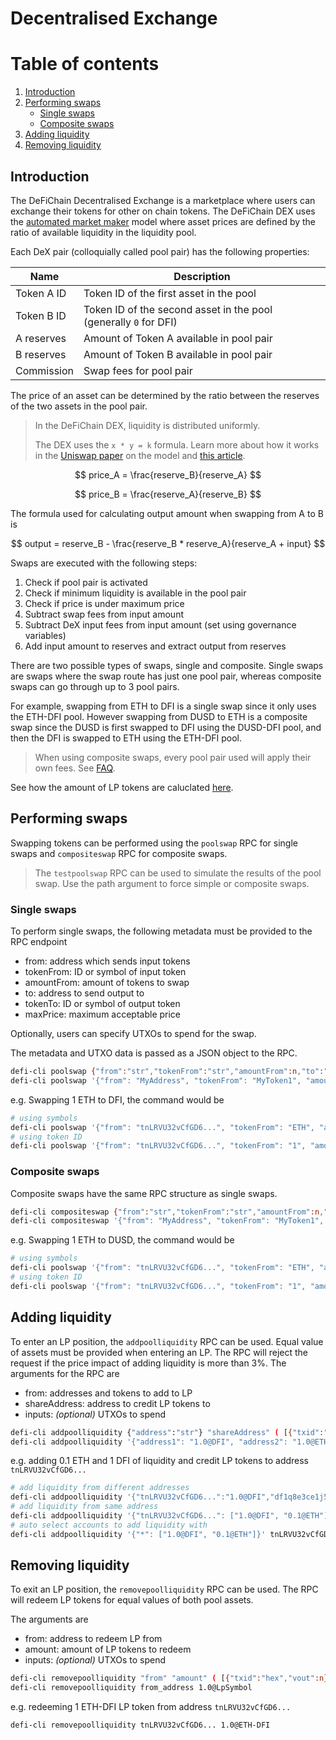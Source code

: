 # Decentralised Exchange

# Table of contents

1. [Introduction](#introduction)
2. [Performing swaps](#performing-swaps)
   - [Single swaps](#single-swaps)
   - [Composite swaps](#composite-swaps)
3. [Adding liquidity](#adding-liquidity)
4. [Removing liquidity](#removing-liquidity)

## Introduction

The DeFiChain Decentralised Exchange is a marketplace where users can exchange their tokens for other on chain tokens. The DeFiChain DEX uses the [automated market maker](https://academy.binance.com/en/articles/what-is-an-automated-market-maker-amm) model where asset prices are defined by the ratio of available liquidity in the liquidity pool.

Each DeX pair (colloquially called pool pair) has the following properties:

| Name       | Description                                                      |
| ---------- | ---------------------------------------------------------------- |
| Token A ID | Token ID of the first asset in the pool                          |
| Token B ID | Token ID of the second asset in the pool (generally `0` for DFI) |
| A reserves | Amount of Token A available in pool pair                         |
| B reserves | Amount of Token B available in pool pair                         |
| Commission | Swap fees for pool pair                                          |

The price of an asset can be determined by the ratio between the reserves of the two assets in the pool pair.

> In the DeFiChain DEX, liquidity is distributed uniformly.
>
> The DEX uses the `x * y = k` formula. Learn more about how it works in the [Uniswap paper](https://github.com/runtimeverification/verified-smart-contracts/blob/uniswap/uniswap/x-y-k.pdf) on the model and [this article](https://medium.com/phoenix-finance/understanding-the-xyk-model-of-pooled-liquidity-7340fdc20d9c).

$$
price_A = \frac{reserve_B}{reserve_A}
$$

$$
price_B = \frac{reserve_A}{reserve_B}
$$

The formula used for calculating output amount when swapping from A to B is

$$
output = reserve_B - \frac{reserve_B * reserve_A}{reserve_A + input}
$$

Swaps are executed with the following steps:

1. Check if pool pair is activated
2. Check if minimum liquidity is available in the pool pair
3. Check if price is under maximum price
4. Subtract swap fees from input amount
5. Subtract DeX input fees from input amount (set using governance variables)
6. Add input amount to reserves and extract output from reserves

There are two possible types of swaps, single and composite. Single swaps are swaps where the swap route has just one pool pair, whereas composite swaps can go through up to 3 pool pairs.

For example, swapping from ETH to DFI is a single swap since it only uses the ETH-DFI pool. However swapping from DUSD to ETH is a composite swap since the DUSD is first swapped to DFI using the DUSD-DFI pool, and then the DFI is swapped to ETH using the ETH-DFI pool.

> When using composite swaps, every pool pair used will apply their own fees. See [FAQ](../faq.md#while-using-composite-swaps-are-fees-applied-once-or-multiple-times).

See how the amount of LP tokens are caluclated [here](../faq.md#how-is-the-number-of-lp-tokens-calculated).

## Performing swaps

Swapping tokens can be performed using the `poolswap` RPC for single swaps and `compositeswap` RPC for composite swaps.

> The `testpoolswap` RPC can be used to simulate the results of the pool swap. Use the path argument to force simple or composite swaps.

### Single swaps

To perform single swaps, the following metadata must be provided to the RPC endpoint

- from: address which sends input tokens
- tokenFrom: ID or symbol of input token
- amountFrom: amount of tokens to swap
- to: address to send output to
- tokenTo: ID or symbol of output token
- maxPrice: maximum acceptable price

Optionally, users can specify UTXOs to spend for the swap.

The metadata and UTXO data is passed as a JSON object to the RPC.

```bash
defi-cli poolswap {"from":"str","tokenFrom":"str","amountFrom":n,"to":"str","tokenTo":"str","maxPrice":n} ( [{"txid":"hex","vout":n},...] )
defi-cli poolswap '{"from": "MyAddress", "tokenFrom": "MyToken1", "amountFrom": "0.001", "to": "MyAddress", "tokenTo": "Token2", "maxPrice": "0.01"}' '[{"txid": "id", "vout": 0}]'
```

e.g. Swapping 1 ETH to DFI, the command would be

```bash
# using symbols
defi-cli poolswap '{"from": "tnLRVU32vCfGD6...", "tokenFrom": "ETH", "amountFrom": "1", "to": "tnLRVU32vCfGD6...", "tokenTo": "DFI", "maxPrice": "0.01"}'
# using token ID
defi-cli poolswap '{"from": "tnLRVU32vCfGD6...", "tokenFrom": "1", "amountFrom": "1", "to": "tnLRVU32vCfGD6...", "tokenTo": "0", "maxPrice": "0.01"}'
```

### Composite swaps

Composite swaps have the same RPC structure as single swaps.

```bash
defi-cli compositeswap {"from":"str","tokenFrom":"str","amountFrom":n,"to":"str","tokenTo":"str","maxPrice":n} ( [{"txid":"hex","vout":n},...] )
defi-cli compositeswap '{"from": "MyAddress", "tokenFrom": "MyToken1", "amountFrom": "0.001", "to": "MyAddress", "tokenTo": "Token2", "maxPrice": "0.01"}' '[{"txid": "id", "vout": 0}]'
```

e.g. Swapping 1 ETH to DUSD, the command would be

```bash
# using symbols
defi-cli poolswap '{"from": "tnLRVU32vCfGD6...", "tokenFrom": "ETH", "amountFrom": "1", "to": "tnLRVU32vCfGD6...", "tokenTo": "DUSD", "maxPrice": "0.0001"}' '[]'
# using token ID
defi-cli poolswap '{"from": "tnLRVU32vCfGD6...", "tokenFrom": "1", "amountFrom": "1", "to": "tnLRVU32vCfGD6...", "tokenTo": "17", "maxPrice": "0.0001"}' '[]'
```

## Adding liquidity

To enter an LP position, the `addpoolliquidity` RPC can be used. Equal value of assets must be provided when entering an LP. The RPC will reject the request if the price impact of adding liquidity is more than 3%. The arguments for the RPC are

- from: addresses and tokens to add to LP
- shareAddress: address to credit LP tokens to
- inputs: _(optional)_ UTXOs to spend

```bash
defi-cli addpoolliquidity {"address":"str"} "shareAddress" ( [{"txid":"hex","vout":n},...] )
defi-cli addpoolliquidity '{"address1": "1.0@DFI", "address2": "1.0@ETH"}' share_address '[]'
```

e.g. adding 0.1 ETH and 1 DFI of liquidity and credit LP tokens to address `tnLRVU32vCfGD6...`

```bash
# add liquidity from different addresses
defi-cli addpoolliquidity '{"tnLRVU32vCfGD6...":"1.0@DFI","df1q8e3ce1j51m...":"0.1@ETH"}' tnLRVU32vCfGD6... '[]'
# add liquidity from same address
defi-cli addpoolliquidity '{"tnLRVU32vCfGD6...": ["1.0@DFI", "0.1@ETH"]}' tnLRVU32vCfGD6... '[]'
# auto select accounts to add liquidity with
defi-cli addpoolliquidity '{"*": ["1.0@DFI", "0.1@ETH"]}' tnLRVU32vCfGD6... '[]'
```

## Removing liquidity

To exit an LP position, the `removepoolliquidity` RPC can be used. The RPC will redeem LP tokens for equal values of both pool assets.

The arguments are

- from: address to redeem LP from
- amount: amount of LP tokens to redeem
- inputs: _(optional)_ UTXOs to spend

```bash
defi-cli removepoolliquidity "from" "amount" ( [{"txid":"hex","vout":n},...] )
defi-cli removepoolliquidity from_address 1.0@LpSymbol
```

e.g. redeeming 1 ETH-DFI LP token from address `tnLRVU32vCfGD6...`

```bash
defi-cli removepoolliquidity tnLRVU32vCfGD6... 1.0@ETH-DFI
```
